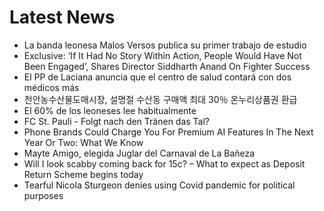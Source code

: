 # Latest News
-  La banda leonesa Malos Versos publica su primer trabajo de estudio
-  Exclusive: ‘If It Had No Story Within Action, People Would Have Not Been Engaged’, Shares Director Siddharth Anand On Fighter Success
-  El PP de Laciana anuncia que el centro de salud contará con dos médicos más
-  천안농수산물도매시장, 설명절 수산동 구매액 최대 30％ 온누리상품권 환급
-  El 60% de los leoneses lee habitualmente
-  FC St. Pauli - Folgt nach den Tränen das Tal?
-  Phone Brands Could Charge You For Premium AI Features In The Next Year Or Two: What We Know
-  Mayte Amigo, elegida Juglar del Carnaval de La Bañeza
-  Will I look scabby coming back for 15c? – What to expect as Deposit Return Scheme begins today
-  Tearful Nicola Sturgeon denies using Covid pandemic for political purposes
